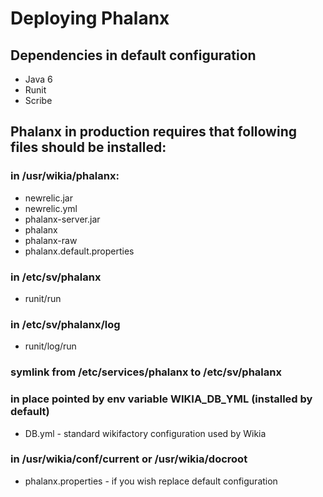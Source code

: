 # Deploying Phalanx #

## Dependencies in default configuration
* Java 6
* Runit
* Scribe

## Phalanx in production requires that following files should be installed:

### in /usr/wikia/phalanx:
* newrelic.jar
* newrelic.yml
* phalanx-server.jar
* phalanx
* phalanx-raw
* phalanx.default.properties

### in /etc/sv/phalanx
* runit/run

### in /etc/sv/phalanx/log
* runit/log/run

### symlink from /etc/services/phalanx to /etc/sv/phalanx

### in place pointed by env variable WIKIA_DB_YML (installed by default)
* DB.yml - standard wikifactory configuration used by Wikia

### in /usr/wikia/conf/current or /usr/wikia/docroot
* phalanx.properties - if you wish replace default configuration


